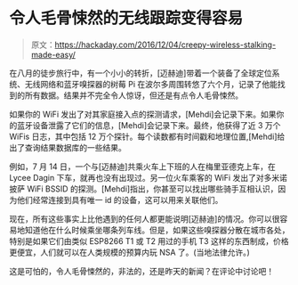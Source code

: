 # 令人毛骨悚然的无线跟踪变得容易

> 原文：<https://hackaday.com/2016/12/04/creepy-wireless-stalking-made-easy/>

在八月的徒步旅行中，有一个小小的转折，[迈赫迪]带着一个装备了全球定位系统、无线网络和蓝牙嗅探器的树莓 Pi 在波尔多周围转悠了六个月，记录了他能找到的所有数据。结果并不完全令人惊讶，但还是有点令人毛骨悚然。

如果你的 WiFi 发出了对其家庭接入点的探测请求，[Mehdi]会记录下来。如果你的蓝牙设备泄露了它们的信息，[Mehdi]会记录下来。最终，他获得了近 3 万个 WiFis 日志，其中包括 12 万个探针。每个读数都有时间戳和地理位置,[Mehdi]给出了查询结果数据库的一些结果。

例如，7 月 14 日，一个与[迈赫迪]共乘火车上下班的人在梅里亚德克上车，在 Lycee Dagin 下车，就再也没有出现过。另一位火车乘客的 WiFi 发出了对多米诺披萨 WiFi BSSID 的探测。[Mehdi]指出，你甚至可以找出哪些骑手互相认识，因为他们经常连接到具有唯一 id 的设备，这可以用来关联他们。

现在，所有这些事实上比他遇到的任何人都更能说明[迈赫迪]的情况。你可以很容易地知道他在什么时候乘坐哪条列车线。但是，如果这些嗅探器分散在城市各处，特别是如果它们由类似 ESP8266 T1 或 T2 用过的手机 T3 这样的东西制成，价格更便宜，人们就可以在人类规模的预算内玩 NSA 了。(当地法律允许。)

这是可怕的，令人毛骨悚然的，非法的，还是昨天的新闻？在评论中讨论吧！